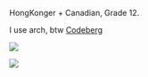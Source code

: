 HongKonger + Canadian, Grade 12.
<p></p>
I use arch, btw
<a href="https://codeberg.org/reihoron"> Codeberg </a>

<p></p>
<a href="https://github-readme-stats.vercel.app/api?username=Adrian400811&count_private=true&show_icons=true&theme=chartreuse-dark">
	<img aligh="center" src="https://github-readme-stats.vercel.app/api?username=Adrian400811&bg_color=30,e96443,904e95&title_color=fff&text_color=fff"/>
</a>
<p/>
<a href="https://github.com/Adrian400811">
	<img align="center" src="https://github-readme-stats.vercel.app/api/top-langs/?username=Adrian400811&bg_color=30,e96443,904e95&title_color=ff&text_color=fff" />
</a>


<!--
**Adrian400811/Adrian400811** is a ✨ _special_ ✨ repository because its `README.md` (this file) appears on your GitHub profile.

Here are some ideas to get you started:

- 🔭 I’m currently working on ...
- 🌱 I’m currently learning ...
- 👯 I’m looking to collaborate on ...
- 🤔 I’m looking for help with ...
- 💬 Ask me about ...
- 📫 How to reach me: ...
- 😄 Pronouns: ...
- ⚡ Fun fact: ...
-->
